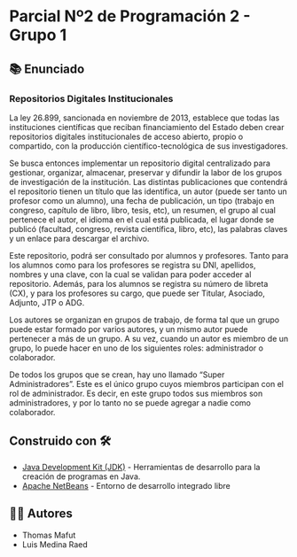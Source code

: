 # Parcial Nº2 de Programación 2 - Grupo 1

## 📚 Enunciado

### Repositorios Digitales Institucionales

La ley 26.899, sancionada en noviembre de 2013, establece que todas las instituciones científicas
que reciban financiamiento del Estado deben crear repositorios digitales institucionales de acceso
abierto, propio o compartido, con la producción científico-tecnológica de sus investigadores.

Se busca entonces implementar un repositorio digital centralizado para gestionar, organizar,
almacenar, preservar y difundir la labor de los grupos de investigación de la institución.
Las distintas publicaciones que contendrá el repositorio tienen un título que las identifica, un autor
(puede ser tanto un profesor como un alumno), una fecha de publicación, un tipo (trabajo en
congreso, capítulo de libro, libro, tesis, etc), un resumen, el grupo al cual pertenece el autor, el
idioma en el cual está publicada, el lugar donde se publicó (facultad, congreso, revista científica,
libro, etc), las palabras claves y un enlace para descargar el archivo.

Este repositorio, podrá ser consultado por alumnos y profesores. Tanto para los alumnos como para
los profesores se registra su DNI, apellidos, nombres y una clave, con la cual se validan para poder
acceder al repositorio. Además, para los alumnos se registra su número de libreta (CX), y para los
profesores su cargo, que puede ser Titular, Asociado, Adjunto, JTP o ADG.

Los autores se organizan en grupos de trabajo, de forma tal que un grupo puede estar formado por
varios autores, y un mismo autor puede pertenecer a más de un grupo. A su vez, cuando un autor es
miembro de un grupo, lo puede hacer en uno de los siguientes roles: administrador o colaborador.

De todos los grupos que se crean, hay uno llamado “Super Administradores”. Este es el único grupo
cuyos miembros participan con el rol de administrador. Es decir, en este grupo todos sus miembros
son administradores, y por lo tanto no se puede agregar a nadie como colaborador.

## Construido con 🛠️

* [Java Development Kit (JDK)](https://www.java.com/es/download/help/develop.html) -  Herramientas de desarrollo para la creación de programas en Java.
* [Apache NetBeans](https://netbeans.apache.org/) - Entorno de desarrollo integrado libre

## 👨‍💻 Autores

- Thomas Mafut
- Luis Medina Raed
